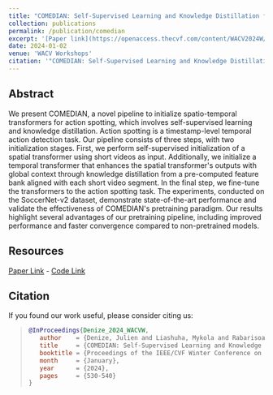 ```yaml
---
title: "COMEDIAN: Self-Supervised Learning and Knowledge Distillation for Action Spotting using Transformers"
collection: publications
permalink: /publication/comedian
excerpt: '[Paper link](https://openaccess.thecvf.com/content/WACV2024W/Pretrain/papers/Denize_COMEDIAN_Self-Supervised_Learning_and_Knowledge_Distillation_for_Action_Spotting_Using_WACVW_2024_paper.pdf) - [Code Link](https://github.com/juliendenize/eztorch)'
date: 2024-01-02
venue: 'WACV Workshops'
citation: '"COMEDIAN: Self-Supervised Learning and Knowledge Distillation for Action Spotting using Transformers" Julien Denize, Mykola Liashuha, Jaonary Rabarisoa, Astrid Orcesi, Romain Hérault; Proceedings of the IEEE/CVF Winter Conference on Applications of Computer Vision (WACV) Workshops, 2024'
---
```


## Abstract
We present COMEDIAN, a novel pipeline to initialize spatio-temporal transformers for action spotting, which involves self-supervised learning and knowledge distillation. Action spotting is a timestamp-level temporal action detection task. Our pipeline consists of three steps, with two initialization stages. First, we perform self-supervised initialization of a spatial transformer using short videos as input. Additionally, we initialize a temporal transformer that enhances the spatial transformer's outputs with global context through knowledge distillation from a pre-computed feature bank aligned with each short video segment. In the final step, we fine-tune the transformers to the action spotting task. The experiments, conducted on the SoccerNet-v2 dataset, demonstrate state-of-the-art performance and validate the effectiveness of COMEDIAN's pretraining paradigm. Our results highlight several advantages of our pretraining pipeline, including improved performance and faster convergence compared to non-pretrained models. 

## Resources

[Paper Link](https://openaccess.thecvf.com/content/WACV2024W/Pretrain/papers/Denize_COMEDIAN_Self-Supervised_Learning_and_Knowledge_Distillation_for_Action_Spotting_Using_WACVW_2024_paper.pdf) - [Code Link](https://github.com/juliendenize/eztorch)


## Citation
If you found our work useful, please consider citing us:

>```BibTex
>@InProceedings{Denize_2024_WACVW,
>    author    = {Denize, Julien and Liashuha, Mykola and Rabarisoa, Jaonary and Orcesi, Astrid and H\'erault, Romain},
>    title     = {COMEDIAN: Self-Supervised Learning and Knowledge Distillation for Action Spotting Using Transformers},
>    booktitle = {Proceedings of the IEEE/CVF Winter Conference on Applications of Computer Vision (WACV) Workshops},
>    month     = {January},
>    year      = {2024},
>    pages     = {530-540}
>}
>```